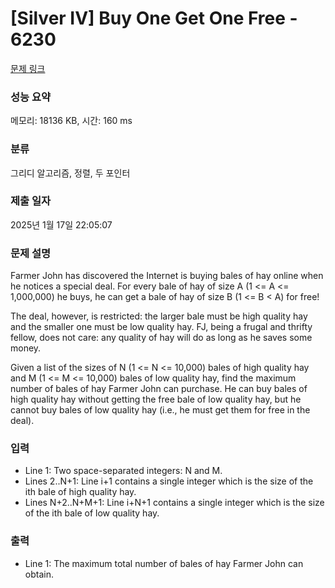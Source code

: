 # [Silver IV] Buy One Get One Free - 6230 

[문제 링크](https://www.acmicpc.net/problem/6230) 

### 성능 요약

메모리: 18136 KB, 시간: 160 ms

### 분류

그리디 알고리즘, 정렬, 두 포인터

### 제출 일자

2025년 1월 17일 22:05:07

### 문제 설명

<p>Farmer John has discovered the Internet is buying bales of hay online when he notices a special deal. For every bale of hay of size A (1 <= A <= 1,000,000) he buys, he can get a bale of hay of size B (1 <= B < A) for free!</p>

<p>The deal, however, is restricted: the larger bale must be high quality hay and the smaller one must be low quality hay. FJ, being a frugal and thrifty fellow, does not care: any quality of hay will do as long as he saves some money.</p>

<p>Given a list of the sizes of N (1 <= N <= 10,000) bales of high quality hay and M (1 <= M <= 10,000) bales of low quality hay, find the maximum number of bales of hay Farmer John can purchase.  He can buy bales of high quality hay without getting the free bale of low quality hay, but he cannot buy bales of low quality hay (i.e., he must get them for free in the deal).</p>

### 입력 

 <ul>
	<li>Line 1: Two space-separated integers: N and M.</li>
	<li>Lines 2..N+1: Line i+1 contains a single integer which is the size of the ith bale of high quality hay.</li>
	<li>Lines N+2..N+M+1: Line i+N+1 contains a single integer which is the size of the ith bale of low quality hay.</li>
</ul>

<p> </p>

### 출력 

 <ul>
	<li>Line 1: The maximum total number of bales of hay Farmer John can obtain.</li>
</ul>

